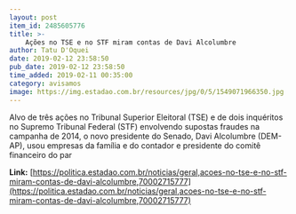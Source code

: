 ```yaml
---
layout: post
item_id: 2485605776
title: >-
    Ações no TSE e no STF miram contas de Davi Alcolumbre
author: Tatu D'Oquei
date: 2019-02-12 23:58:50
pub_date: 2019-02-12 23:58:50
time_added: 2019-02-11 00:35:00
category: avisamos
image: https://img.estadao.com.br/resources/jpg/0/5/1549071966350.jpg
---
```


Alvo de três ações no Tribunal Superior Eleitoral (TSE) e de dois inquéritos no Supremo Tribunal Federal (STF) envolvendo supostas fraudes na campanha de 2014, o novo presidente do Senado, Davi Alcolumbre (DEM-AP), usou empresas da família e do contador e presidente do comitê financeiro do par

**Link:** [https://politica.estadao.com.br/noticias/geral,acoes-no-tse-e-no-stf-miram-contas-de-davi-alcolumbre,70002715777](https://politica.estadao.com.br/noticias/geral,acoes-no-tse-e-no-stf-miram-contas-de-davi-alcolumbre,70002715777)

